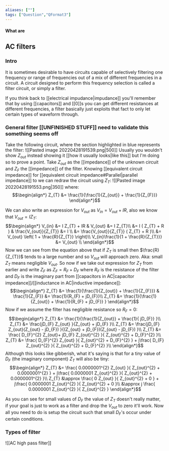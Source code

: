 ```yaml
---
aliases: [""]
tags: ["Question","QFormat3"]
---
```


#### What are
## AC filters
### Intro
It is sometimes desirable to have circuits capable of selectively filtering one frequency or range of frequencies out of a mix of different frequencies in a circuit. A circuit designed to perform this frequency selection is called a filter circuit, or simply a filter.

If you think back to [[electrical impudance|impudance]] you'll remember that by using [[capacitors]] and [[0]]s you can get different resistances at different frequencies, a filter basically just exploits that fact to only let certain types of waveform through.

### General filter [[UNFINISHED STUFF]] need to validate this something seems off
Take the following circuit, where the section highlighted in blue represents the filter:
![[Pasted image 20220428191539.png|500]]
Usually you wouldn't show $Z_{out}$ instead showing it [[how it usually looks|like this]] but I'm doing so to prove a point. Take $Z_{out}$ as the [[impedance]] of the unknown circuit and $Z_{F}$ the [[impedance]] of the filter. Knowing [[equivalent circuit impedance]] for [[equivalent circuit impedance#Parallel|parallel impedance]] to we can redraw the circuit using $Z_{T}$:
![[Pasted image 20220428191553.png|350]]
where:
$$\begin{align*}
Z_{T} &= \frac{1}{\frac{1}{Z_{out}} + \frac{1}{Z_{F}}} 
\end{align*}$$

We can also write an expression for $V_{out}$ as $V_{in} = V_{out} + IR$, also we know that $V_{out} = I Z_{T}$:
$$\begin{align*}
V_{in} &= I Z_{T} + IR  &  V_{out} &= I Z_{T}\\
&= I ( Z_{T} + R ) & \frac{V_{out}}{Z_{T}} &= I \\
&= \frac{V_{out}}{Z_{T}} ( Z_{T} + R )\\
&= V_{out} \left( 1 + \frac{R}{Z_{T}} \right)\\
V_{in}\frac{1}{1 + \frac{R}{Z_{T}}} &= V_{out} \\
\end{align*}$$
Now we can see from the equation above that if $Z_{T}$ is small then $\frac{R}{Z_{T}}$ tends to a large number and so $V_{out}$ will approach zero. Aka: small $Z_{T}$ means negligible $V_{out}$. So now if we take out expression for $Z_{T}$ from earlier and write $Z_{F}$ as $Z_{F}=R_{F} + D_{F}$ where $R_{F}$ is the resistance of the filter and $D_{F}$ is the imaginary part from [[capacitors in AC|capacitor impedance]]/[[inductance in AC|inductive impedance]]:
$$\begin{align*}
Z_{T} &= \frac{1}{\frac{1}{Z_{out}} + \frac{1}{Z_{F}}}  & \frac{1}{Z_{F}} &= \frac{1}{R_{F} + jD_{F}}\\
Z_{T} &= \frac{1}{\frac{1}{Z_{out}} + \frac{1}{R_{F} + jD_{F}} }
\end{align*}$$
Now if we assume the filter has negligible resistance so $R_F=0$:
$$\begin{align*}
Z_{T} &= \frac{1}{\frac{1}{Z_{out}} + \frac{1}{ jD_{F}} }\\
Z_{T} &= \frac{jD_{F} Z_{out} }{Z_{out} + jD_{F} }\\
Z_{T} &= \frac{jD_{F} Z_{out}(Z_{out} - jD_{F}) }{(Z_{out} + jD_{F})(Z_{out} - jD_{F}) }\\
Z_{T} &= \frac{ D_{F}^{2} Z_{out}+ jD_{F} Z_{out}^{2} }{ Z_{out}^{2} + D_{F}^{2} }\\
Z_{T} &= \frac{ D_{F}^{2} Z_{out} }{ Z_{out}^{2} + D_{F}^{2} } + j\frac{ D_{F} Z_{out}^{2} }{ Z_{out}^{2} + D_{F}^{2} }\\
\end{align*}$$
Although this looks like gibberish, what it's saying is that for a tiny value of $D_{F}$ (the imaginary component) $Z_{T}$ will also be tiny:
$$\begin{align*}
Z_{T} &= \frac{ 0.0000001^{2} Z_{out} }{ Z_{out}^{2} + 0.0000001^{2} } + j\frac{ 0.0000001 Z_{out}^{2} }{ Z_{out}^{2} + 0.0000001^{2} }\\
Z_{T} &\approx \frac{ 0 Z_{out} }{ Z_{out}^{2} + 0 } + j\frac{ 0.0000001 Z_{out}^{2} }{ Z_{out}^{2} + 0 }\\
&\approx j \frac{ 0.0000001 Z_{out}^{2} }{ Z_{out}^{2} }
\end{align*}$$

As you can see for small values of $D_{F}$ the value of $Z_{T}$ doesn't really matter, if your goal is just to work as a filter and drop the $V_{out}$ to zero it'll work. Now all you need to do is setup the circuit such that small $D_{F}$'s occur under certain conditions.

### Types of filter
![[AC high pass filter]]